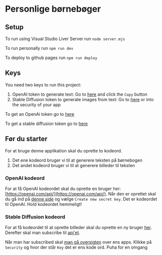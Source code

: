 # Personlige børnebøger

## Setup

To run using Visual Studio Liver Server run `node server.mjs`

To run personally run `npm run dev`

To deploy to github pages run `npm run deploy`

## Keys

You need two keys to run this project:

1. OpenAI token to generate text: Go to [here](https://beta.openai.com/account/api-keys) and click the `Copy` button
2. Stable Diffusion token to generate images from text: Go to [here](https://rapidapi.com/developer/security/default-application_6713076) or into the security of your app

To get an OpenAi token go to [here](https://beta.openai.com/overview)

To get a stable diffusion token go to [here](https://rapidapi.com/dezgo/api/dezgo)


## Før du starter

For at bruge denne applikation skal du oprette to kodeord. 

1. Det ene kodeord bruger vi til at generere teksten på børnebogen
2. Det andet kodeord bruger vi til at generere billeder til teksten

### OpenAI kodeord

For at få OpenAI kodeordet skal du oprette en bruger her: [https://openai.com/api/](https://openai.com/api/). Når den er oprettet skal du gå ind på [denne side](https://beta.openai.com/account/api-keys) og vælge `Create new secret key`. Det er kodeordet til OpenAI. Hold kodeordet hemmeligt!

### Stable Diffusion kodeord
For at få kodeordet til at oprette billeder skal du oprette en ny bruger [her](https://rapidapi.com/dezgo/api/dezgo). Derefter skal man subscribe til [api'et](https://rapidapi.com/dezgo/api/dezgo). 

Når man har subscribed skal [man gå oversigten](https://rapidapi.com/developer/apps) over ens apps. Klikke på `Security` og hvor der står `Key` det er ens kode ord. Puha for en omgang
